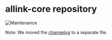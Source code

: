 # allink-core repository

![Maintenance](https://img.shields.io/badge/Maintained%3F-no-red.svg)

Note: We moved the [changelog](CHANGELOG.md) to a separate file. 
